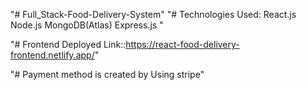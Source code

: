 "# Full_Stack-Food-Delivery-System" 
"# Technologies Used: 
React.js
Node.js
MongoDB(Atlas)
Express.js "


"# Frontend Deployed Link::https://react-food-delivery-frontend.netlify.app/"

"# Payment method is created by Using stripe"
